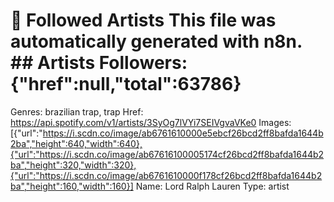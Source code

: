 # 🎵 Followed Artists  This file was automatically generated with n8n.  ## Artists  Followers: {"href":null,"total":63786}
Genres: brazilian trap, trap
Href: https://api.spotify.com/v1/artists/3SyOg7lVYi7SEIVgvaVKe0
Images: [{"url":"https://i.scdn.co/image/ab6761610000e5ebcf26bcd2ff8bafda1644b2ba","height":640,"width":640},{"url":"https://i.scdn.co/image/ab67616100005174cf26bcd2ff8bafda1644b2ba","height":320,"width":320},{"url":"https://i.scdn.co/image/ab6761610000f178cf26bcd2ff8bafda1644b2ba","height":160,"width":160}]
Name: Lord Ralph Lauren
Type: artist